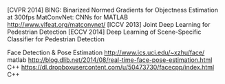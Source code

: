 [CVPR 2014] BING: Binarized Normed Gradients for Objectness Estimation at 300fps
MatConvNet: CNNs for MATLAB http://www.vlfeat.org/matconvnet/
[ICCV 2013] Joint Deep Learning for Pedestrian Detection
[ECCV 2014] Deep Learning of Scene-Specific Classifier for Pedestrian Detection


Face Detection & Pose Estimation
http://www.ics.uci.edu/~xzhu/face/	matlab
http://blog.dlib.net/2014/08/real-time-face-pose-estimation.html	C++
https://dl.dropboxusercontent.com/u/50473730/facecpp/index.html		C++
